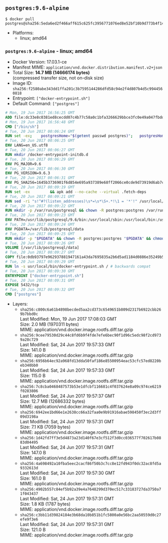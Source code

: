 ## `postgres:9.6-alpine`

```console
$ docker pull postgres@sha256:5eda6ed2f466aff615c625fc3956771076ed8e52bf10b9d773b4f14e6591e0fd
```

-	Platforms:
	-	linux; amd64

### `postgres:9.6-alpine` - linux; amd64

-	Docker Version: 17.03.1-ce
-	Manifest MIME: `application/vnd.docker.distribution.manifest.v2+json`
-	Total Size: **14.7 MB (14666174 bytes)**  
	(compressed transfer size, not on-disk size)
-	Image ID: `sha256:f2580abe343dd1ffa201c3b7595144286dfd58c94e2f4d807b4d5c9944560818`
-	Entrypoint: `["docker-entrypoint.sh"]`
-	Default Command: `["postgres"]`

```dockerfile
# Mon, 19 Jun 2017 16:56:25 GMT
ADD file:dc33e8c0381ed8cecdd07c4b77c58a0c1bfa3266629bbce3fc0e49a047fbdd62 in / 
# Mon, 19 Jun 2017 16:56:48 GMT
CMD ["/bin/sh"]
# Tue, 20 Jun 2017 00:06:24 GMT
RUN set -ex; 	postgresHome="$(getent passwd postgres)"; 	postgresHome="$(echo "$postgresHome" | cut -d: -f6)"; 	[ "$postgresHome" = '/var/lib/postgresql' ]; 	mkdir -p "$postgresHome"; 	chown -R postgres:postgres "$postgresHome"
# Tue, 20 Jun 2017 00:06:25 GMT
ENV LANG=en_US.utf8
# Tue, 20 Jun 2017 00:06:27 GMT
RUN mkdir /docker-entrypoint-initdb.d
# Tue, 20 Jun 2017 00:06:29 GMT
ENV PG_MAJOR=9.6
# Tue, 20 Jun 2017 00:06:30 GMT
ENV PG_VERSION=9.6.3
# Tue, 20 Jun 2017 00:06:31 GMT
ENV PG_SHA256=1645b3736901f6d854e695a937389e68ff2066ce0cde9d73919d6ab7c995b9c6
# Tue, 20 Jun 2017 00:09:19 GMT
RUN set -ex 		&& apk add --no-cache --virtual .fetch-deps 		ca-certificates 		openssl 		tar 		&& wget -O postgresql.tar.bz2 "https://ftp.postgresql.org/pub/source/v$PG_VERSION/postgresql-$PG_VERSION.tar.bz2" 	&& echo "$PG_SHA256 *postgresql.tar.bz2" | sha256sum -c - 	&& mkdir -p /usr/src/postgresql 	&& tar 		--extract 		--file postgresql.tar.bz2 		--directory /usr/src/postgresql 		--strip-components 1 	&& rm postgresql.tar.bz2 		&& apk add --no-cache --virtual .build-deps 		bison 		coreutils 		dpkg-dev dpkg 		flex 		gcc 		libc-dev 		libedit-dev 		libxml2-dev 		libxslt-dev 		make 		openssl-dev 		perl 		util-linux-dev 		zlib-dev 		&& cd /usr/src/postgresql 	&& awk '$1 == "#define" && $2 == "DEFAULT_PGSOCKET_DIR" && $3 == "\"/tmp\"" { $3 = "\"/var/run/postgresql\""; print; next } { print }' src/include/pg_config_manual.h > src/include/pg_config_manual.h.new 	&& grep '/var/run/postgresql' src/include/pg_config_manual.h.new 	&& mv src/include/pg_config_manual.h.new src/include/pg_config_manual.h 	&& gnuArch="$(dpkg-architecture --query DEB_BUILD_GNU_TYPE)" 	&& wget -O config/config.guess 'https://git.savannah.gnu.org/cgit/config.git/plain/config.guess?id=7d3d27baf8107b630586c962c057e22149653deb' 	&& wget -O config/config.sub 'https://git.savannah.gnu.org/cgit/config.git/plain/config.sub?id=7d3d27baf8107b630586c962c057e22149653deb' 	&& ./configure 		--build="$gnuArch" 		--enable-integer-datetimes 		--enable-thread-safety 		--enable-tap-tests 		--disable-rpath 		--with-uuid=e2fs 		--with-gnu-ld 		--with-pgport=5432 		--with-system-tzdata=/usr/share/zoneinfo 		--prefix=/usr/local 		--with-includes=/usr/local/include 		--with-libraries=/usr/local/lib 				--with-openssl 		--with-libxml 		--with-libxslt 	&& make -j "$(nproc)" world 	&& make install-world 	&& make -C contrib install 		&& runDeps="$( 		scanelf --needed --nobanner --recursive /usr/local 			| awk '{ gsub(/,/, "\nso:", $2); print "so:" $2 }' 			| sort -u 			| xargs -r apk info --installed 			| sort -u 	)" 	&& apk add --no-cache --virtual .postgresql-rundeps 		$runDeps 		bash 		su-exec 		tzdata 	&& apk del .fetch-deps .build-deps 	&& cd / 	&& rm -rf 		/usr/src/postgresql 		/usr/local/share/doc 		/usr/local/share/man 	&& find /usr/local -name '*.a' -delete
# Tue, 20 Jun 2017 00:09:21 GMT
RUN sed -ri "s!^#?(listen_addresses)\s*=\s*\S+.*!\1 = '*'!" /usr/local/share/postgresql/postgresql.conf.sample
# Tue, 20 Jun 2017 00:09:22 GMT
RUN mkdir -p /var/run/postgresql && chown -R postgres:postgres /var/run/postgresql && chmod 2777 /var/run/postgresql
# Tue, 20 Jun 2017 00:09:23 GMT
ENV PATH=/usr/lib/postgresql/9.6/bin:/usr/local/sbin:/usr/local/bin:/usr/sbin:/usr/bin:/sbin:/bin
# Tue, 20 Jun 2017 00:09:24 GMT
ENV PGDATA=/var/lib/postgresql/data
# Tue, 20 Jun 2017 00:09:25 GMT
RUN mkdir -p "$PGDATA" && chown -R postgres:postgres "$PGDATA" && chmod 777 "$PGDATA" # this 777 will be replaced by 700 at runtime (allows semi-arbitrary "--user" values)
# Tue, 20 Jun 2017 00:09:26 GMT
VOLUME [/var/lib/postgresql/data]
# Tue, 20 Jun 2017 00:09:27 GMT
COPY file:0db93797e962937881947161a43da7695835a2b6d5ad1184d0886e35249b5e39 in /usr/local/bin/ 
# Tue, 20 Jun 2017 00:09:29 GMT
RUN ln -s usr/local/bin/docker-entrypoint.sh / # backwards compat
# Tue, 20 Jun 2017 00:09:30 GMT
ENTRYPOINT ["docker-entrypoint.sh"]
# Tue, 20 Jun 2017 00:09:31 GMT
EXPOSE 5432/tcp
# Tue, 20 Jun 2017 00:09:32 GMT
CMD ["postgres"]
```

-	Layers:
	-	`sha256:c800c6a61b4898becded5aa2cd373c6549651b809d2317b6922cbb269b7bbd0c`  
		Last Modified: Mon, 19 Jun 2017 17:08:03 GMT  
		Size: 2.0 MB (1970311 bytes)  
		MIME: application/vnd.docker.image.rootfs.diff.tar.gzip
	-	`sha256:9cee79530d29c44c8fd6b9f4fde7efe6bec90f1d96c5edc98f2cd9739a28c729`  
		Last Modified: Sat, 24 Jun 2017 19:57:33 GMT  
		Size: 141.0 B  
		MIME: application/vnd.docker.image.rootfs.diff.tar.gzip
	-	`sha256:6956b64ec92a968fd13dda50faf186e85500954eac53cfc57ed8220beb340bb0`  
		Last Modified: Sat, 24 Jun 2017 19:57:33 GMT  
		Size: 115.0 B  
		MIME: application/vnd.docker.image.rootfs.diff.tar.gzip
	-	`sha256:7c8cba0468487573b53e1dfcbf116681c4f037624e8a09c974ce6219f0283806`  
		Last Modified: Sat, 24 Jun 2017 19:57:37 GMT  
		Size: 12.7 MB (12686332 bytes)  
		MIME: application/vnd.docker.image.rootfs.diff.tar.gzip
	-	`sha256:6942ee1bd66e1e2638cc66a32faa0e9b91916abae598450f3ec2d3ff09d3198a`  
		Last Modified: Sat, 24 Jun 2017 19:57:31 GMT  
		Size: 7.1 KB (7059 bytes)  
		MIME: application/vnd.docker.image.rootfs.diff.tar.gzip
	-	`sha256:1d42fd7ff3e5d4873a23d140f67e3cf512f3d0cc036577f702617b0883d04495`  
		Last Modified: Sat, 24 Jun 2017 19:57:31 GMT  
		Size: 147.0 B  
		MIME: application/vnd.docker.image.rootfs.diff.tar.gzip
	-	`sha256:4a698492a10fba5eec2cacf86f50b3c7cc8e12fd943f0dc32ac8fd5a9332613d`  
		Last Modified: Sat, 24 Jun 2017 19:57:30 GMT  
		Size: 161.0 B  
		MIME: application/vnd.docker.image.rootfs.diff.tar.gzip
	-	`sha256:4902b557c84ef5b92a39e4a7648299d370ec517c33183727da3750a71f043437`  
		Last Modified: Sat, 24 Jun 2017 19:57:31 GMT  
		Size: 1.8 KB (1787 bytes)  
		MIME: application/vnd.docker.image.rootfs.diff.tar.gzip
	-	`sha256:c3bb11d39824184e3b68da10b851b1fc5800a0e56bc2aa50559d0c27efe9f3e6`  
		Last Modified: Sat, 24 Jun 2017 19:57:31 GMT  
		Size: 121.0 B  
		MIME: application/vnd.docker.image.rootfs.diff.tar.gzip
